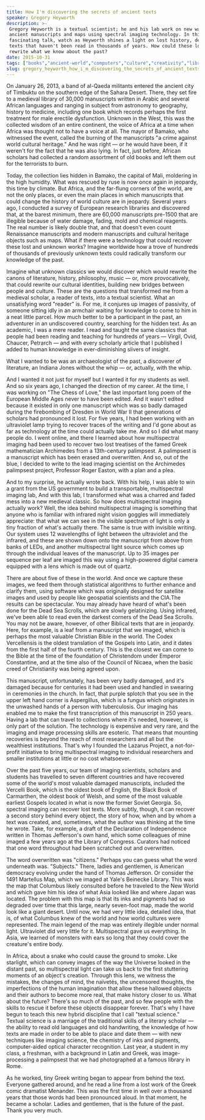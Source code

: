 ```yaml
---
title: How I'm discovering the secrets of ancient texts
speaker: Gregory Heyworth
description: >-
 Gregory Heyworth is a textual scientist; he and his lab work on new ways to read
 ancient manuscripts and maps using spectral imaging technology. In this
 fascinating talk, watch as Heyworth shines a light on lost history, deciphering
 texts that haven't been read in thousands of years. How could these lost classics
 rewrite what we know about the past?
date: 2015-10-31
tags: ["books","ancient-world","computers","culture","creativity","library","technology","history","science","literature","tedx","society","archaeology"]
slug: gregory_heyworth_how_i_m_discovering_the_secrets_of_ancient_texts
---
```


On January 26, 2013, a band of al-Qaeda militants entered the ancient city of Timbuktu on
the southern edge of the Sahara Desert. There, they set fire to a medieval library of
30,000 manuscripts written in Arabic and several African languages and ranging in subject
from astronomy to geography, history to medicine, including one book which records perhaps
the first treatment for male erectile dysfunction. Unknown in the West, this was the
collected wisdom of an entire continent, the voice of Africa at a time when Africa was
thought not to have a voice at all. The mayor of Bamako, who witnessed the event, called
the burning of the manuscripts "a crime against world cultural heritage." And he was right
— or he would have been, if it weren't for the fact that he was also lying. In fact, just
before, African scholars had collected a random assortment of old books and left them out
for the terrorists to burn.

Today, the collection lies hidden in Bamako, the capital of Mali, moldering in the high
humidity. What was rescued by ruse is now once again in jeopardy, this time by climate. But
Africa, and the far-flung corners of the world, are not the only places, or even the main
places in which manuscripts that could change the history of world culture are in
jeopardy. Several years ago, I conducted a survey of European research libraries and
discovered that, at the barest minimum, there are 60,000 manuscripts pre-1500 that are
illegible because of water damage, fading, mold and chemical reagents. The real number is
likely double that, and that doesn't even count Renaissance manuscripts and modern
manuscripts and cultural heritage objects such as maps. What if there were a technology
that could recover these lost and unknown works? Imagine worldwide how a trove of hundreds
of thousands of previously unknown texts could radically transform our knowledge of the
past.

Imagine what unknown classics we would discover which would rewrite the canons of
literature, history, philosophy, music — or, more provocatively, that could rewrite our
cultural identities, building new bridges between people and culture. These are the
questions that transformed me from a medieval scholar, a reader of texts, into a textual
scientist. What an unsatisfying word "reader" is. For me, it conjures up images of
passivity, of someone sitting idly in an armchair waiting for knowledge to come to him in
a neat little parcel. How much better to be a participant in the past, an adventurer in an
undiscovered country, searching for the hidden text. As an academic, I was a mere reader.
I read and taught the same classics that people had been reading and teaching for hundreds
of years — Virgil, Ovid, Chaucer, Petrarch — and with every scholarly article that I
published I added to human knowledge in ever-diminishing slivers of insight.

What I wanted to be was an archaeologist of the past, a discoverer of literature, an
Indiana Jones without the whip — or, actually, with the whip.

And I wanted it not just for myself but I wanted it for my students as well. And so six
years ago, I changed the direction of my career. At the time, I was working on "The Chess
of Love," the last important long poem of the European Middle Ages never to have been
edited. And it wasn't edited because it existed in only one manuscript which was so badly
damaged during the firebombing of Dresden in World War II that generations of scholars had
pronounced it lost. For five years, I had been working with an ultraviolet lamp trying to
recover traces of the writing and I'd gone about as far as technology at the time could
actually take me. And so I did what many people do. I went online, and there I learned
about how multispectral imaging had been used to recover two lost treatises of the famed
Greek mathematician Archimedes from a 13th-century palimpsest. A palimpsest is a
manuscript which has been erased and overwritten. And so, out of the blue, I decided to
write to the lead imaging scientist on the Archimedes palimpsest project, Professor Roger
Easton, with a plan and a plea.

And to my surprise, he actually wrote back. With his help, I was able to win a grant from
the US government to build a transportable, multispectral imaging lab, And with this lab,
I transformed what was a charred and faded mess into a new medieval classic. So how does
multispectral imaging actually work? Well, the idea behind multispectral imaging is
something that anyone who is familiar with infrared night vision goggles will immediately
appreciate: that what we can see in the visible spectrum of light is only a tiny fraction
of what's actually there. The same is true with invisible writing. Our system uses 12
wavelengths of light between the ultraviolet and the infrared, and these are shown down
onto the manuscript from above from banks of LEDs, and another multispectral light source
which comes up through the individual leaves of the manuscript. Up to 35 images per
sequence per leaf are imaged this way using a high-powered digital camera equipped with a
lens which is made out of quartz.

There are about five of these in the world. And once we capture these images, we feed them
through statistical algorithms to further enhance and clarify them, using software which
was originally designed for satellite images and used by people like geospatial scientists
and the CIA.The results can be spectacular. You may already have heard of what's been done
for the Dead Sea Scrolls, which are slowly gelatinizing. Using infrared, we've been able
to read even the darkest corners of the Dead Sea Scrolls. You may not be aware, however,
of other Biblical texts that are in jeopardy. Here, for example, is a leaf from a
manuscript that we imaged, which is perhaps the most valuable Christian Bible in the
world. The Codex Vercellensis is the oldest translation of the Gospels into Latin, and it
dates from the first half of the fourth century. This is the closest we can come to the
Bible at the time of the foundation of Christendom under Emperor Constantine, and at the
time also of the Council of Nicaea, when the basic creed of Christianity was being agreed
upon.

This manuscript, unfortunately, has been very badly damaged, and it's damaged because for
centuries it had been used and handled in swearing in ceremonies in the church. In fact,
that purple splotch that you see in the upper left hand corner is Aspergillus, which is a
fungus which originates in the unwashed hands of a person with tuberculosis. Our imaging
has enabled me to make the first transcription of this manuscript in 250 years. Having a
lab that can travel to collections where it's needed, however, is only part of the
solution. The technology is expensive and very rare, and the imaging and image processing
skills are esoteric. That means that mounting recoveries is beyond the reach of most
researchers and all but the wealthiest institutions. That's why I founded the Lazarus
Project, a not-for-profit initiative to bring multispectral imaging to individual
researchers and smaller institutions at little or no cost whatsoever.

Over the past five years, our team of imaging scientists, scholars and students has
travelled to seven different countries and have recovered some of the world's most
valuable damaged manuscripts, included the Vercelli Book, which is the oldest book of
English, the Black Book of Carmarthen, the oldest book of Welsh, and some of the most
valuable earliest Gospels located in what is now the former Soviet Georgia. So, spectral
imaging can recover lost texts. More subtly, though, it can recover a second story behind
every object, the story of how, when and by whom a text was created, and, sometimes, what
the author was thinking at the time he wrote. Take, for example, a draft of the
Declaration of Independence written in Thomas Jefferson's own hand, which some colleagues
of mine imaged a few years ago at the Library of Congress. Curators had noticed that one
word throughout had been scratched out and overwritten.

The word overwritten was "citizens." Perhaps you can guess what the word underneath was.
"Subjects." There, ladies and gentlemen, is American democracy evolving under the hand of
Thomas Jefferson. Or consider the 1491 Martellus Map, which we imaged at Yale's Beinecke
Library. This was the map that Columbus likely consulted before he traveled to the New
World and which gave him his idea of what Asia looked like and where Japan was located.
The problem with this map is that its inks and pigments had so degraded over time that
this large, nearly seven-foot map, made the world look like a giant desert. Until now, we
had very little idea, detailed idea, that is, of what Columbus knew of the world and how
world cultures were represented. The main legend of the map was entirely illegible under
normal light. Ultraviolet did very little for it. Multispectral gave us everything. In
Asia, we learned of monsters with ears so long that they could cover the creature's entire
body.

In Africa, about a snake who could cause the ground to smoke. Like starlight, which can
convey images of the way the Universe looked in the distant past, so multispectral light
can take us back to the first stuttering moments of an object's creation. Through this
lens, we witness the mistakes, the changes of mind, the naïvetés, the uncensored thoughts,
the imperfections of the human imagination that allow these hallowed objects and their
authors to become more real, that make history closer to us. What about the future? There's
so much of the past, and so few people with the skills to rescue it before these objects
disappear forever. That's why I have begun to teach this new hybrid discipline that I call
"textual science." Textual science is a marriage of the traditional skills of a literary
scholar — the ability to read old languages and old handwriting, the knowledge of how
texts are made in order to be able to place and date them — with new techniques like
imaging science, the chemistry of inks and pigments, computer-aided optical character
recognition. Last year, a student in my class, a freshman, with a background in Latin and
Greek, was image-processing a palimpsest that we had photographed at a famous library in
Rome.

As he worked, tiny Greek writing began to appear from behind the text. Everyone gathered
around, and he read a line from a lost work of the Greek comic dramatist Menander. This
was the first time in well over a thousand years that those words had been pronounced
aloud. In that moment, he became a scholar. Ladies and gentlemen, that is the future of the
past. Thank you very much.

<!--
ad_duration=3.33
comment_count=38
event="TEDxUM"
external_start_time=0
has_talk_citation=0
intro_duration=11.82
is_subtitle_required="False"
is_talk_featured="True"
language="en"
language_swap="False"
native_language="en"
number_of_related_talks=6
number_of_speakers=1
number_of_subtitled_videos=27
number_of_tags=13
number_of_talk_download_languages=27
number_of_talk_more_resources=1
number_of_talk_recommendations=0
number_of_talks_take_actions=0
post_ad_duration=0.83
published_timestamp="2016-02-10 15:47:07"
recording_date="2015-10-31"
speaker_description="Textual scientist"
speaker_is_published=1
speaker_name="Gregory Heyworth"
talk_name="How I'm discovering the secrets of ancient texts"
talks_tags=["books","ancient-world","computers","culture","creativity","library","technology","history","science","literature","tedx","society","archaeology"]
talks_take_action=[]
url_photo_speaker="https://pe.tedcdn.com/images/ted/a20f5f07626892c34e76c875ad18b739cf7a2692_254x191.jpg"
url_photo_talk="https://s3.amazonaws.com/talkstar-photos/uploads/0eba68a7-569c-4731-a2ab-e2188568979c/GregoryHeyworth_2015X-embed.jpg"
url_webpage="https://www.ted.com/talks/gregory_heyworth_how_i_m_discovering_the_secrets_of_ancient_texts"
video_type_name="TEDx Talk"
-->